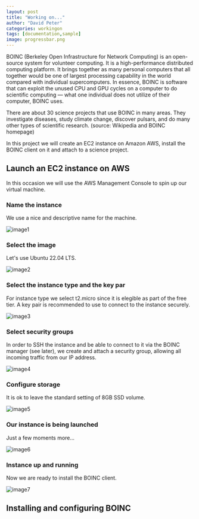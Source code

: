 ```yaml
---
layout: post
title: "Working on..."
author: "David Peter"
categories: workingon
tags: [documentation,sample]
image: progressbar.png
---
```


BOINC (Berkeley Open Infrastructure for Network Computing) is an open-source system for volunteer computing. It is a high-performance distributed computing platform. It brings together as many personal computers that all together would be one of largest processing capability in the world compared with individual supercomputers. In essence, BOINC is software that can exploit the unused CPU and GPU cycles on a computer to do scientific computing — what one individual does not utilize of their computer, BOINC uses.

There are about 30 science projects that use BOINC in many areas. They investigate diseases, study climate change, discover pulsars, and do many other types of scientific research. (source: Wikipedia and BOINC homepage)

In this project we will create an EC2 instance on Amazon AWS, install the BOINC client on it and attach to a science project.

## Launch an EC2 instance on AWS

In this occasion we will use the AWS Management Console to spin up our virtual machine.

### Name the instance

We use a nice and descriptive name for the machine.

![image1](https://github.com/peterda84/peterda84.github.io/blob/dev/assets/img/boinc/step1.png)

### Select the image

Let's use Ubuntu 22.04 LTS.

![image2](https://github.com/peterda84/peterda84.github.io/blob/dev/assets/img/boinc/step2.png)

### Select the instance type and the key par

For instance type we select t2.micro since it is elegible as part of the free tier. A key pair is recommended to use to connect to the instance securely.

![image3](https://github.com/peterda84/peterda84.github.io/blob/dev/assets/img/boinc/step3.png)

### Select security groups

In order to SSH the instance and be able to connect to it via the BOINC manager (see later), we create and attach a security group, allowing all incoming traffic from our IP address.

![image4](https://github.com/peterda84/peterda84.github.io/blob/dev/assets/img/boinc/step4.png)

### Configure storage

It is ok to leave the standard setting of 8GB SSD volume.

![image5](https://github.com/peterda84/peterda84.github.io/blob/dev/assets/img/boinc/step5.png)

### Our instance is being launched

Just a few moments more...

![image6](https://github.com/peterda84/peterda84.github.io/blob/dev/assets/img/boinc/step6.png)

### Instance up and running

Now we are ready to install the BOINC client.

![image7](https://github.com/peterda84/peterda84.github.io/blob/dev/assets/img/boinc/step7.png)


## Installing and configuring BOINC
